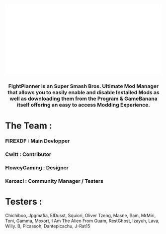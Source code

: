 <h1 align="center">
  <img src="https://github.com/FightPlanner/.github/blob/main/profile/logo.png?raw=true">
</h1>

<h3 align="center">
  FightPlanner is an Super Smash Bros. Ultimate Mod Manager that allows you to easily enable and disable Installed Mods as well as downloading them from the Program & GameBanana itself offering an easy to access Modding Experience.
</h3>

# The Team :

### FIREXDF : Main Devlopper

### Cwitt : Contributor

### FloweyGaming : Designer

### Kerosci : Community Manager / Testers

# Testers :

Chichiboo,
Jpgmafia,
ElDusst,
Squiori,
Oliver Tzeng,
Masne,
Sam,
MrMiri,
Toni,
Gamma,
Moxort,
I Am The Alien From Guam,
RestGhost,
Izayuh,
Lava,
Willy. B,
Picassoh,
Dantepicachu,
J-Rat15
